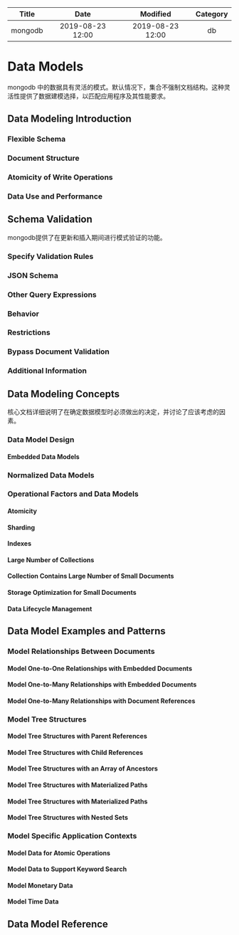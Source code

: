 | Title                | Date             | Modified         | Category          |
|:--------------------:|:----------------:|:----------------:|:-----------------:|
| mongodb              | 2019-08-23 12:00 | 2019-08-23 12:00 | db            |



# Data Models

mongodb 中的数据具有灵活的模式。默认情况下，集合不强制文档结构。这种灵活性提供了数据建模选择，以匹配应用程序及其性能要求。


## Data Modeling Introduction

### Flexible Schema

### Document Structure


### Atomicity of Write Operations


### Data Use and Performance


## Schema Validation
mongodb提供了在更新和插入期间进行模式验证的功能。



### Specify Validation Rules

### JSON Schema

### Other Query Expressions


### Behavior


### Restrictions


### Bypass Document Validation


### Additional Information





## Data Modeling Concepts

核心文档详细说明了在确定数据模型时必须做出的决定，并讨论了应该考虑的因素。

### Data Model Design

#### Embedded Data Models

### Normalized Data Models


### Operational Factors and Data Models

#### Atomicity

#### Sharding

#### Indexes

#### Large Number of Collections

#### Collection Contains Large Number of Small Documents


#### Storage Optimization for Small Documents


#### Data Lifecycle Management






## Data Model Examples and Patterns

### Model Relationships Between Documents

#### Model One-to-One Relationships with Embedded Documents
#### Model One-to-Many Relationships with Embedded Documents
#### Model One-to-Many Relationships with Document References


### Model Tree Structures

#### Model Tree Structures with Parent References
#### Model Tree Structures with Child References
#### Model Tree Structures with an Array of Ancestors
#### Model Tree Structures with Materialized Paths
#### Model Tree Structures with Materialized Paths
#### Model Tree Structures with Nested Sets


### Model Specific Application Contexts

#### Model Data for Atomic Operations
#### Model Data to Support Keyword Search
#### Model Monetary Data
#### Model Time Data


## Data Model Reference

